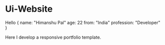 # Ui-Website
Hello 
{
  name: "Himanshu Pal"
  age: 22
  from: "India"
  profession: "Developer"
}

<p> Here I develop a responsive portfolio template.</p>

